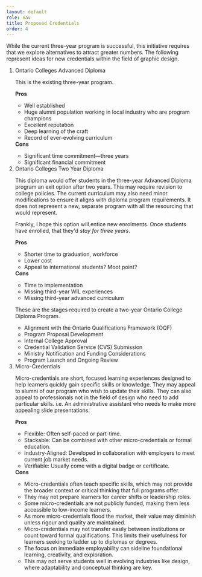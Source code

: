 ```yaml
---
layout: default
role: nav
title: Proposed Credentials
order: 4
---
```

<p>
	While the current three-year program is successful, this initiative requires that we explore alternatives to attract greater numbers. The following represent ideas for new credentials within the field of graphic design. 
</p>
<ol>
	<li>Ontario Colleges Advanced Diploma</li>
	<p>
		This is the existing three-year program. 
	</p>
	<strong>Pros</strong> 
	<ul>
		<li>Well established</li>
		<li>Huge alumni population working in local industry who are program champions</li>
		<li>Excellent reputation</li>
		<li>Deep learning of the craft</li>
		<li>Record of ever-evolving curriculum</li>
	</ul>
	<strong>Cons</strong> 
	<ul>
		<li>Significant time commitment—three years</li>
		<li>Significant financial commitment</li>
	</ul>
	<li>Ontario Colleges Two Year Diploma</li>
	<p>
		This diploma would offer students in the three-year Advanced Diploma program an exit option after two years. This may require revision to college policies. The current curriculum may also need minor modifications to ensure it aligns with diploma program requirements. It does not represent a new, separate program with all the resourcing that would represent. 
	</p>
	<p>
	Frankly, I hope this option will entice new enrolments. Once students have enrolled, that they'd <em>stay for three years</em>.
	</p>
	<strong>Pros</strong> 
	<ul>
		<li>Shorter time to graduation, workforce</li>
		<li>Lower cost</li>
		<li>Appeal to international students? Moot point?</li>
	</ul>
	<strong>Cons</strong> 
	<ul>
		<li>Time to implementation</li>
		<li>Missing third-year WIL experiences</li>
		<li>Missing third-year advanced curriculum</li>
	</ul>
	<p>
		These are the stages required to create a two-year Ontario College Diploma Program. 
	</p>
	<ul>
		<li>Alignment with the Ontario Qualifications Framework (OQF)</li>
		<li>Program Proposal Development</li>
		<li>Internal College Approval</li>
		<li>Credential Validation Service (CVS) Submission</li>
		<li>Ministry Notification and Funding Considerations</li>
		<li>Program Launch and Ongoing Review</li>
	</ul>
	<li>Micro-Credentials</li>
	<p>
		Micro-credentials are short, focused learning experiences designed to help learners quickly gain specific skills or knowledge. They may appeal to alumni of our program who wish to update their skills. They can also appeal to professionals not in the field of design who need to add particular skills. i.e. An administrative assistant who needs to make more appealing slide presentations. 
	</p>
	<strong>Pros</strong> 
	<ul>
		<li>Flexible: Often self-paced or part-time.</li>
		<li>Stackable: Can be combined with other micro-credentials or formal education.</li>
		<li>Industry-Aligned: Developed in collaboration with employers to meet current job market needs.</li>
		<li>Verifiable: Usually come with a digital badge or certificate.</li>
	</ul>
	<strong>Cons</strong> 
	<ul>
		<li>Micro-credentials often teach specific skills, which may not provide the broader context or critical thinking that full programs offer.</li>
		<li>They may not prepare learners for career shifts or leadership roles.</li>
		<li>Some micro-credentials are not publicly funded, making them less accessible to low-income learners.</li>
		<li>As more micro-credentials flood the market, their value may diminish unless rigour and quality are maintained.</li>
		<li>Micro-credentials may not transfer easily between institutions or count toward formal qualifications. This limits their usefulness for learners seeking to ladder up to diplomas or degrees.</li>
		<li>The focus on immediate employability can sideline foundational learning, creativity, and exploration.</li>
		<li>This may not serve students well in evolving industries like design, where adaptability and conceptual thinking are key.</li>
	</ul>
</ol>
